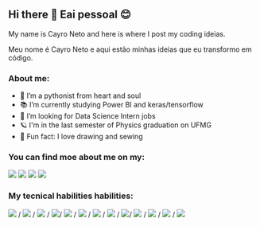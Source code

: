 ## Hi there 👋 Eai pessoal 😊

My name is Cayro Neto and here is where I post my coding ideias. 

Meu nome é Cayro Neto e aqui estão minhas ideias que eu transformo em código.

### About me:

- 🐍 I’m a pythonist from heart and soul
- 📚 I’m currently studying Power BI and keras/tensorflow 
- 🔭 I’m looking for Data Science Intern jobs
- 🪐 I'm in the last semester of Physics graduation on UFMG
- 🎈 Fun fact: I love drawing and sewing

### You can find  moe about me on my:

[<img src="https://img.shields.io/badge/Medium-12100E?style=for-the-badge&logo=medium&logoColor=white" />][medium]
[<img src="https://img.shields.io/badge/LinkedIn-0077B5?style=for-the-badge&logo=linkedin&logoColor=white" />][linkedin]
[<img src="https://img.shields.io/badge/Instagram-E4405F?style=for-the-badge&logo=instagram&logoColor=white" />][instagram]
[<img src="https://img.shields.io/badge/Datacamp-05192D?style=for-the-badge&logo=datacamp&logoColor=65FF8F" />][datacamp]



### My tecnical habilities habilities:



<img src="https://img.shields.io/badge/-D00000?style=for-the-badge&logo=Keras&logoColor=white"/> /
<img src="https://img.shields.io/badge/-FF6F00?style=for-the-badge&logo=TensorFlow&logoColor=white"/>  /
<img src="https://img.shields.io/badge/-F37626.svg?&style=for-the-badge&logo=Jupyter&logoColor=white"/> /
<img src="https://img.shields.io/badge/-F7931E?style=for-the-badge&logo=scikit-learn&logoColor=white"/>/
<img src="https://img.shields.io/badge/-FF9A00?style=for-the-badge&logo=adobe%20illustrator&logoColor=white"/>  /
<img src="https://img.shields.io/badge/-F2C811?style=for-the-badge&logo=Power%20BI&logoColor=white"/> /
<img src="https://img.shields.io/badge/-47A141?style=for-the-badge&logo=LaTeX&logoColor=white"/>  /
<img src="https://img.shields.io/badge/-217346?style=for-the-badge&logo=microsoft-excel&logoColor=white"/> /
<img src="https://img.shields.io/badge/-3776AB?style=for-the-badge&logo=python&logoColor=white"/>/
<img src="https://img.shields.io/badge/-31A8FF?style=for-the-badge&logo=Adobe%20Photoshop&logoColor=black"/>  /
<img src="https://img.shields.io/badge/-00599C?style=for-the-badge&logo=c&logoColor=white"/>  /
<img src="https://img.shields.io/badge/-2C2D72?style=for-the-badge&logo=pandas&logoColor=white"/> /
<img src="https://img.shields.io/badge/-00000F?style=for-the-badge&logo=mysql&logoColor=white"/>  





<!---
<img src=""/>  
-->

[medium]: https://cyaneto.medium.com/
[linkedin]:https://www.linkedin.com/in/cayro-neto/
[instagram]: https://instagram.com/cyanet.o
[datacamp]: https://www.datacamp.com/profile/netocayro
<!--



**cyaneto/cyaneto** is a ✨ _special_ ✨ repository because its `README.md` (this file) appears on your GitHub profile.

Here are some ideas to get you started:

- 🔭 I’m currently working on ...
- 🌱 I’m currently learning ...
- 👯 I’m looking to collaborate on ...
- 🤔 I’m looking for help with ...
- 💬 Ask me about ...
- 📫 How to reach me: ...
- 😄 Pronouns: ...
- ⚡ Fun fact: ...
-->

